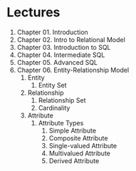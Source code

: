 # Lectures
1. Chapter 01. Introduction
2. Chapter 02. Intro to Relational Model
3. Chapter 03. Introduction to SQL
4. Chapter 04. Intermediate SQL
5. Chapter 05. Advanced SQL
6. Chapter 06. Entity-Relationship Model
    1. Entity
       1. Entity Set
    2. Relationship
       1. Relationship Set
       2. Cardinality
    3. Attribute
       1. Attribute Types
          1. Simple Attribute
          2. Composite Attribute
          3. Single-valued Attribute
          4. Multivalued Attribute
          5. Derived Attribute
